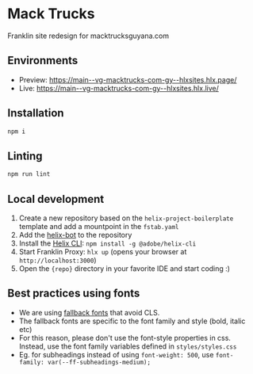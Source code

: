 # Mack Trucks
Franklin site redesign for macktrucksguyana.com

## Environments
- Preview: https://main--vg-macktrucks-com-gy--hlxsites.hlx.page/
- Live: https://main--vg-macktrucks-com-gy--hlxsites.hlx.live/

## Installation

```sh
npm i
```

## Linting

```sh
npm run lint
```

## Local development

1. Create a new repository based on the `helix-project-boilerplate` template and add a mountpoint in the `fstab.yaml`
1. Add the [helix-bot](https://github.com/apps/helix-bot) to the repository
1. Install the [Helix CLI](https://github.com/adobe/helix-cli): `npm install -g @adobe/helix-cli`
1. Start Franklin Proxy: `hlx up` (opens your browser at `http://localhost:3000`)
1. Open the `{repo}` directory in your favorite IDE and start coding :)

## Best practices using fonts

* We are using [fallback fonts](https://github.com/pixel-point/fontpie) that avoid CLS.
* The fallback fonts are specific to the font family and style (bold, italic etc)
* For this reason, please don't use the font-style properties in css. Instead, use the font family variables defined in `styles/styles.css`
* Eg. for subheadings instead of using `font-weight: 500`, use `font-family: var(--ff-subheadings-medium);`


